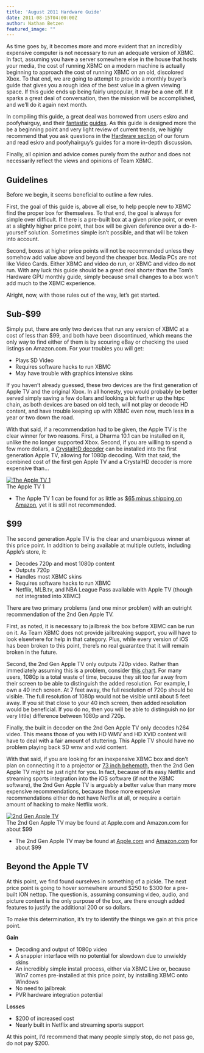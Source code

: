 ```yaml
---
title: 'August 2011 Hardware Guide'
date: 2011-08-15T04:00:00Z
author: Nathan Betzen
featured_image: ""
---
```

As time goes by, it becomes more and more evident that an incredibly expensive computer is not necessary to run an adequate version of XBMC. In fact, assuming you have a server somewhere else in the house that hosts your media, the cost of running XBMC on a modern machine is actually beginning to approach the cost of running XBMC on an old, discolored Xbox. To that end, we are going to attempt to provide a monthly buyer’s guide that gives you a rough idea of the best value in a given viewing space. If this guide ends up being fairly unpopular, it may be a one off. If it sparks a great deal of conversation, then the mission will be accomplished, and we’ll do it again next month.

 In compiling this guide, a great deal was borrowed from users eskro and poofyhairguy, and their [fantastic](https://forum.kodi.tv/showthread.php?tid=94199 "Eskro's My Very First HTPC") [guides](https://forum.kodi.tv/showthread.php?tid=94268 "Poofyhairguy's HTPC Recommendation Thread"). As this guide is designed more the be a beginning point and very light review of current trends, we highly recommend that you ask questions in the [Hardware section](https://forum.kodi.tv/forumdisplay.php?fid=112 "XBMC Hardware Forum") of our forum and read eskro and poofyhairguy’s guides for a more in-depth discussion.

 Finally, all opinion and advice comes purely from the author and does not necessarily reflect the views and opinions of Team XBMC.

 Guidelines
----------

 Before we begin, it seems beneficial to outline a few rules.

 First, the goal of this guide is, above all else, to help people new to XBMC find the proper box for themselves. To that end, the goal is always for simple over difficult. If there is a pre-built box at a given price point, or even at a slightly higher price point, that box will be given deference over a do-it-yourself solution. Sometimes simple isn’t possible, and that will be taken into account.

 Second, boxes at higher price points will not be recommended unless they somehow add value above and beyond the cheaper box. Media PCs are not like Video Cards. Either XBMC and video do run, or XBMC and video do not run. With any luck this guide should be a great deal shorter than the Tom’s Hardware GPU monthly guide, simply because small changes to a box won’t add much to the XBMC experience.

 Alright, now, with those rules out of the way, let’s get started.

 Sub-$99
-------

 Simply put, there are only two devices that run any version of XBMC at a cost of less than $99, and both have been discontinued, which means the only way to find either of them is by scouring eBay or checking the used listings on Amazon.com. For your troubles you will get:

 
 * Plays SD Video
 * Requires software hacks to run XBMC
 * May have trouble with graphics intensive skins
 
 If you haven’t already guessed, these two devices are the first generation of Apple TV and the original Xbox. In all honesty, you would probably be better served simply saving a few dollars and looking a bit further up the htpc chain, as both devices are based on old tech, will not play or decode HD content, and have trouble keeping up with XBMC even now, much less in a year or two down the road.

 With that said, if a recommendation had to be given, the Apple TV is the clear winner for two reasons. First, a Dharma 10.1 can be installed on it, unlike the no longer supported Xbox. Second, if you are willing to spend a few more dollars, a [CrystalHD decoder](https://www.ebay.com/sch/i.html?_nkw=bcm970015&amp;amp;_frs=1&amp;amp;_sop=1&amp;amp;_trksid=p3286.c0.m359 "Broadcom CrystalHD decoder") can be installed into the first generation Apple TV, allowing for 1080p decoding. With that said, the combined cost of the first gen Apple TV and a CrystalHD decoder is more expensive than…

 [![The Apple TV 1](/sites/default/files/uploads/ATV1.jpg "The Apple TV 1")](https://www.amazon.com/gp/product/B000MQNMQ6/ref=as_li_ss_tl?ie=UTF8&amp;tag=thfefi02-20&amp;linkCode=as2&amp;camp=217145&amp;creative=399369&amp;creativeASIN=B000MQNMQ6)  
 The Apple TV 1

  
 * The Apple TV 1 can be found for as little as [$65 minus shipping on Amazon](https://www.amazon.com/gp/product/B000MQNMQ6/ref=as_li_ss_tl?ie=UTF8&amp;tag=thfefi02-20&amp;linkCode=as2&amp;camp=217145&amp;creative=399369&amp;creativeASIN=B000MQNMQ6 "ATV1 at Amazon"), yet it is still not recommended.
 
 $99
---

 The second generation Apple TV is the clear and unambiguous winner at this price point. In addition to being available at multiple outlets, including Apple’s store, it:

 
 * Decodes 720p and most 1080p content
 * Outputs 720p
 * Handles most XBMC skins
 * Requires software hacks to run XBMC
 * Netflix, MLB.tv, and NBA League Pass available with Apple TV (though not integrated into XBMC)
 
 There are two primary problems (and one minor problem) with an outright recommendation of the 2nd Gen Apple TV.

 First, as noted, it is necessary to jailbreak the box before XBMC can be run on it. As Team XBMC does not provide jailbreaking support, you will have to look elsewhere for help in that category. Plus, while every version of iOS has been broken to this point, there’s no real guarantee that it will remain broken in the future.

 Second, the 2nd Gen Apple TV only outputs 720p video. Rather than immediately assuming this is a problem, consider [this chart](https://www.engadget.com/tag/hd/ "1080p Viewing Distance Chart"). For many users, 1080p is a total waste of time, because they sit too far away from their screen to be able to distinguish the added resolution. For example, I own a 40 inch screen. At 7 feet away, the full resolution of 720p should be visible. The full resolution of 1080p would not be visible until about 5 feet away. If you sit that close to your 40 inch screen, then added resolution would be beneficial. If you do no, then you will be able to distinguish no (or very little) difference between 1080p and 720p.

 Finally, the built in decoder on the 2nd Gen Apple TV only decodes h264 video. This means those of you with HD WMV and HD XVID content will have to deal with a fair amount of stuttering. This Apple TV should have no problem playing back SD wmv and xvid content.

 With that said, if you are looking for an inexpensive XBMC box and don’t plan on connecting it to a projector or [73 inch behemoth](https://kodi.wiki/natethomas/2011/08/06/feature-friday-24-terabytes-of-awesome/ "24 TB of Awesome"), then the 2nd Gen Apple TV might be just right for you. In fact, because of its easy Netflix and streaming sports integration into the iOS software (if not the XBMC software), the 2nd Gen Apple TV is arguably a better value than many more expensive recommendations, because those more expensive recommendations either do not have Netflix at all, or require a certain amount of hacking to make Netflix work.

 [![2nd Gen Apple TV](/sites/default/files/uploads/apple-tv-2010-300x199.jpg "2nd Gen Apple TV")](/sites/default/files/uploads/apple-tv-2010.jpg)  
 The 2nd Gen Apple TV may be found at Apple.com and Amazon.com for about $99

  
 * The 2nd Gen Apple TV may be found at [Apple.com](https://www.apple.com/tv/?mco=MTM3NTM1Nzk "ATV2 at Apple") and [Amazon.com](https://www.amazon.com/gp/product/B001FA1NK0/ref=as_li_ss_tl?ie=UTF8&amp;tag=thfefi02-20&amp;linkCode=as2&amp;camp=217145&amp;creative=399369&amp;creativeASIN=B001FA1NK0 "ATV2 at Amazon.com") for about $99
 
 Beyond the Apple TV
-------------------

 At this point, we find found ourselves in something of a pickle. The next price point is going to hover somewhere around $250 to $300 for a pre-built ION nettop. The question is, assuming consuming video, audio, and picture content is the only purpose of the box, are there enough added features to justify the additional 200 or so dollars.

 To make this determination, it’s try to identify the things we gain at this price point.

 **Gain**

 
 * Decoding and output of 1080p video
 * A snappier interface with no potential for slowdown due to unwieldy skins
 * An incredibly simple install process, either via XBMC Live or, because Win7 comes pre-installed at this price point, by installing XBMC onto Windows
 * No need to jailbreak
 * PVR hardware integration potential
 
 **Losses**

 
 * $200 of increased cost
 * Nearly built in Netflix and streaming sports support
 
 At this point, I’d recommend that many people simply stop, do not pass go, do not pay $200.

 